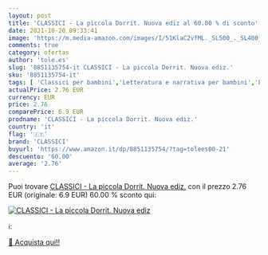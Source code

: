```yaml
---
layout: post
title: 'CLASSICI - La piccola Dorrit. Nuova ediz al 60.00 % di sconto'
date: 2021-10-20 09:33:41
image: 'https://m.media-amazon.com/images/I/51KlaC2vfML._SL500_._SL400_.jpg'
comments: true
category: ofertas
author: 'tole.es'
slug: '8851135754-it CLASSICI - La piccola Dorrit. Nuova ediz.'
sku: '8851135754-it'
tags: [ 'Classici per bambini','Letteratura e narrativa per bambini','Libri','Libri per bambini','classici', ]
actualPrice: 2.76 EUR
currency: EUR
price: 2.76
comparePrice: 6.9 EUR
prodname: 'CLASSICI - La piccola Dorrit. Nuova ediz.'
country: 'it'
flag: '🇮🇹'
brand: 'CLASSICI'
buyurl: 'https://www.amazon.it/dp/8851135754/?tag=tolees00-21'
descuento: '60.00'
average: '2.76'
---
```


Puoi trovare [CLASSICI - La piccola Dorrit. Nuova ediz.](https://www.amazon.it/dp/8851135754/?tag=tolees00-21) con il prezzo 2.76 EUR (originale: 6.9 EUR) 60.00 % sconto qui:

[![CLASSICI - La piccola Dorrit. Nuova ediz](https://m.media-amazon.com/images/I/51KlaC2vfML._SL500_._SL400_.jpg)](https://www.amazon.it/dp/8851135754/?tag=tolees00-21)

ℹ️:


[🛒 Acquista qui!!](https://www.amazon.it/dp/8851135754/?tag=tolees00-21)
